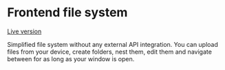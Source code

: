 # Frontend file system

[Live version](https://google.com)

Simplified file system without any external API integration.
You can upload files from your device, create folders, nest them, edit them and navigate between for as long as your window is open. 
